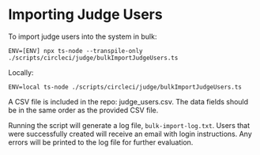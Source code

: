 # Importing Judge Users

To import judge users into the system in bulk:

```
ENV=[ENV] npx ts-node --transpile-only ./scripts/circleci/judge/bulkImportJudgeUsers.ts
```

Locally:

```
ENV=local ts-node ./scripts/circleci/judge/bulkImportJudgeUsers.ts
```

A CSV file is included in the repo: judge_users.csv. The data fields should be in the same order as the provided CSV file.

Running the script will generate a log file, `bulk-import-log.txt`. Users that were successfully created will receive an email with login instructions. Any errors will be printed to the log file for further evaluation.

